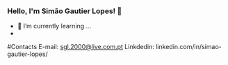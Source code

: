 ### Hello, I'm Simão Gautier Lopes! 👋



- 🌱 I’m currently learning ...
- 
#Contacts
E-mail: sgl.2000@live.com.pt
Linkdedin: linkedin.com/in/simao-gautier-lopes/
